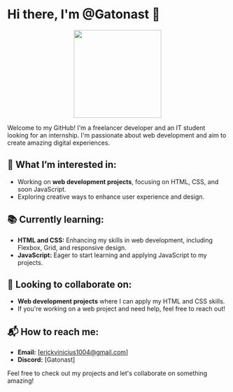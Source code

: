 # Hi there, I'm @Gatonast 👋

<div align="center"> <img src="https://media1.giphy.com/media/v1.Y2lkPTc5MGI3NjExdjlsempicGo0dHZzNmFjYTgzMTVuaTloeGRrbjNjOGZnanZxdG5obCZlcD12MV9pbnRlcm5hbF9naWZfYnlfaWQmY3Q9Zw/3o7qE1YN7aBOFPRw8E/giphy.gif" width="200"> </div>

Welcome to my GitHub! I'm a freelancer developer and an IT student looking for an internship. I'm passionate about web development and aim to create amazing digital experiences.

## 💼 What I’m interested in:
- Working on **web development projects**, focusing on HTML, CSS, and soon JavaScript.
- Exploring creative ways to enhance user experience and design.

## 📚 Currently learning:
- **HTML and CSS:** Enhancing my skills in web development, including Flexbox, Grid, and responsive design.
- **JavaScript:** Eager to start learning and applying JavaScript to my projects.

## 🤝 Looking to collaborate on:
- **Web development projects** where I can apply my HTML and CSS skills.
- If you're working on a web project and need help, feel free to reach out!

## 📬 How to reach me:
- **Email:** [erickvinicius1004@gmail.com]
- **Discord:** [Gatonast]

Feel free to check out my projects and let's collaborate on something amazing!
